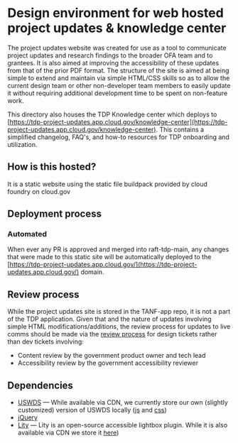# Design environment for web hosted project updates & knowledge center

The project updates website was created for use as a tool to communicate project updates and research findings to the broader OFA team and to grantees. It is also aimed at improving the accessibility of these updates from that of the prior PDF format. The structure of the site is aimed at being simple to extend and maintain via simple HTML/CSS skills so as to allow the current design team or other non-developer team members to easily update it without requiring additional development time to be spent on non-feature work. 

This directory also houses the TDP Knowledge center which deploys to [https://tdp-project-updates.app.cloud.gov/knowledge-center](https://tdp-project-updates.app.cloud.gov/knowledge-center). This contains a simplified changelog, FAQ's, and how-to resources for TDP  onboarding and utilization. 

## How is this hosted?

It is a static website using the static file buildpack provided by cloud foundry on cloud.gov

## Deployment process

### Automated

When ever any PR is approved and merged into raft-tdp-main, any changes that were made to this static site will be automatically deployed to the [https://tdp-project-updates.app.cloud.gov/](https://tdp-project-updates.app.cloud.gov/) domain.

## Review process

While the project updates site is stored in the TANF-app repo, it is not a part of the TDP application. Given that and the nature of updates involving simple HTML modifications/additions, the review process for updates to live comms should be made via the [review process](https://github.com/HHS/TANF-app/blob/main/docs/How-We-Work/our-workflow.md) for design tickets rather than dev tickets involving:

- Content review by the government product owner and tech lead
- Accessibility review by the government accessibility reviewer

## Dependencies

- [USWDS](https://cdnjs.com/libraries/uswds) — While available via CDN, we currently store our own (slightly customized) version of USWDS locally ([js](https://github.com/raft-tech/TANF-app/tree/develop/product-updates/js) and [css](https://github.com/raft-tech/TANF-app/tree/develop/product-updates/css))
- [jQuery](https://cdnjs.com/libraries/jquery)
- [Lity](https://cdnjs.com/libraries/lity) — Lity is an open-source accessible lightbox plugin. While it is also available via CDN we store it [here](https://github.com/raft-tech/TANF-app/tree/develop/product-updates/dist))
